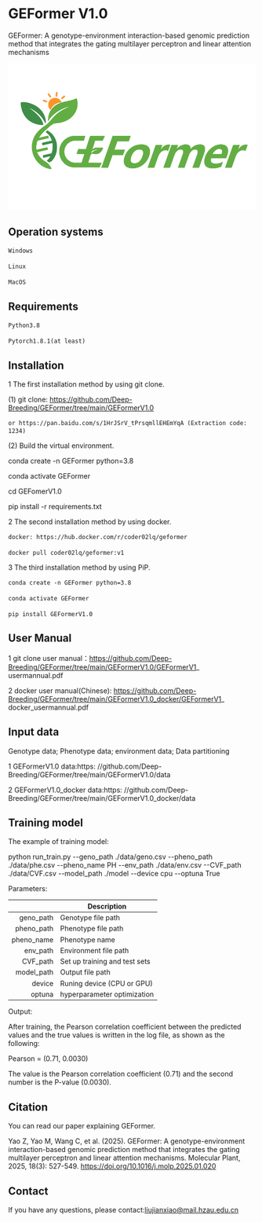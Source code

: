 # GEFormer V1.0
 GEFormer: A genotype-environment interaction-based genomic prediction method that integrates the gating multilayer perceptron and linear attention mechanisms

![GEFormer](imgs/GEFormer.png)  

##  Operation systems

    Windows

    Linux
   
    MacOS

##  Requirements
    
    Python3.8
 
    Pytorch1.8.1(at least)

## Installation

1  The first installation method by using git clone.

(1) git clone: https://github.com/Deep-Breeding/GEFormer/tree/main/GEFormerV1.0
   
    or https://pan.baidu.com/s/1HrJSrV_tPrsqmllEHEmYqA (Extraction code: 1234)

(2) Build the virtual environment.

   conda create -n GEFormer python=3.8  
   
   conda activate GEFormer
               
   cd GEFomerV1.0
                       
   pip install -r requirements.txt

2  The second installation method by using docker.
    
    docker: https://hub.docker.com/r/coder02lq/geformer

    docker pull coder02lq/geformer:v1

3  The third installation method by using PiP.

    conda create -n GEFormer python=3.8  
   
    conda activate GEFormer

    pip install GEFormerV1.0

## User Manual

1 git clone user manual：https://github.com/Deep-Breeding/GEFormer/tree/main/GEFormerV1.0/GEFormerV1_ usermannual.pdf

2 docker user manual(Chinese): https://github.com/Deep-Breeding/GEFormer/tree/main/GEFormerV1.0_docker/GEFormerV1_ docker_usermannual.pdf

## Input data

Genotype data; Phenotype data; environment data; Data partitioning

1 GEFormerV1.0 data:https: //github.com/Deep-Breeding/GEFormer/tree/main/GEFormerV1.0/data

2 GEFormerV1.0_docker data:https: //github.com/Deep-Breeding/GEFormer/tree/main/GEFormerV1.0_docker/data

## Training model

The example of training model:

   python run_train.py --geno_path ./data/geno.csv --pheno_path ./data/phe.csv --pheno_name PH --env_path ./data/env.csv --CVF_path ./data/CVF.csv  --model_path ./model  --device cpu --optuna True

Parameters:

|                 |    Description  |
|----------------:|-------------|
|    geno_path        |    Genotype file path   |
|    pheno_path       |    Phenotype file path    |
|    pheno_name   |    Phenotype name    |
|    env_path |     Environment file path    |
|    CVF_path    |    Set up training and test sets     |
|    model_path         |    Output file path   |  
|    device    |    Runing device (CPU or GPU)     |
|    optuna         |    hyperparameter optimization   |  


Output:
  
  After training, the Pearson correlation coefficient between the predicted values and the true values is written in the log file, as shown as the following: 

  Pearson = (0.71, 0.0030)

  The value is the Pearson correlation coefficient (0.71) and the second number is the P-value (0.0030). 

## Citation

You can read our paper explaining GEFormer.

Yao Z, Yao M, Wang C, et al. (2025). GEFormer: A genotype-environment interaction-based genomic prediction method that integrates the gating multilayer perceptron and linear attention mechanisms. Molecular Plant, 2025, 18(3): 527-549. https://doi.org/10.1016/j.molp.2025.01.020

## Contact
If you have any questions, please contact:liujianxiao@mail.hzau.edu.cn
